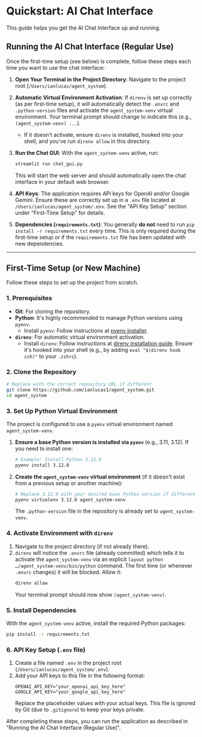 # Quickstart: AI Chat Interface

This guide helps you get the AI Chat Interface up and running.

## Running the AI Chat Interface (Regular Use)

Once the first-time setup (see below) is complete, follow these steps each time you want to use the chat interface:

1.  **Open Your Terminal in the Project Directory**:
    Navigate to the project root (`/Users/ianlucas/agent_system`).

2.  **Automatic Virtual Environment Activation**:
    If `direnv` is set up correctly (as per first-time setup), it will automatically detect the `.envrc` and `.python-version` files and activate the `agent_system-venv` virtual environment. Your terminal prompt should change to indicate this (e.g., `(agent_system-venv) ...`).
    *   If it doesn't activate, ensure `direnv` is installed, hooked into your shell, and you've run `direnv allow` in this directory.

3.  **Run the Chat GUI**:
    With the `agent_system-venv` active, run:
    ```bash
    streamlit run chat_gui.py
    ```
    This will start the web server and should automatically open the chat interface in your default web browser.

4.  **API Keys**:
    The application requires API keys for OpenAI and/or Google Gemini. Ensure these are correctly set up in a `.env` file located at `/Users/ianlucas/agent_system/.env`. See the "API Key Setup" section under "First-Time Setup" for details.

5.  **Dependencies (`requirements.txt`)**:
    You generally **do not** need to run `pip install -r requirements.txt` every time. This is only required during the first-time setup or if the `requirements.txt` file has been updated with new dependencies.

---

## First-Time Setup (or New Machine)

Follow these steps to set up the project from scratch.

### 1. Prerequisites

*   **Git**: For cloning the repository.
*   **Python**: It's highly recommended to manage Python versions using `pyenv`.
    *   Install `pyenv`: Follow instructions at [pyenv installer](https://github.com/pyenv/pyenv-installer).
*   **`direnv`**: For automatic virtual environment activation.
    *   Install `direnv`: Follow instructions at [direnv installation guide](https://direnv.net/docs/installation.html). Ensure it's hooked into your shell (e.g., by adding `eval "$(direnv hook zsh)"` to your `.zshrc`).

### 2. Clone the Repository

```bash
# Replace with the correct repository URL if different
git clone https://github.com/ianlucas1/agent_system.git
cd agent_system
```

### 3. Set Up Python Virtual Environment

The project is configured to use a `pyenv` virtual environment named `agent_system-venv`.

1.  **Ensure a base Python version is installed via `pyenv`** (e.g., 3.11, 3.12). If you need to install one:
    ```bash
    # Example: Install Python 3.12.0
    pyenv install 3.12.0 
    ```
2.  **Create the `agent_system-venv` virtual environment** (if it doesn't exist from a previous setup or another machine):
    ```bash
    # Replace 3.12.0 with your desired base Python version if different
    pyenv virtualenv 3.12.0 agent_system-venv
    ```
    The `.python-version` file in the repository is already set to `agent_system-venv`.

### 4. Activate Environment with `direnv`

1.  Navigate to the project directory (if not already there).
2.  `direnv` will notice the `.envrc` file (already committed) which tells it to activate the `agent_system-venv` via an explicit `layout python …/agent_system-venv/bin/python` command. The first time (or whenever `.envrc` changes) it will be blocked. Allow it:
    ```bash
    direnv allow
    ```
    Your terminal prompt should now show `(agent_system-venv)`.

### 5. Install Dependencies

With the `agent_system-venv` active, install the required Python packages:

```bash
pip install -r requirements.txt
```

### 6. API Key Setup (`.env` file)

1.  Create a file named `.env` in the project root (`/Users/ianlucas/agent_system/.env`).
2.  Add your API keys to this file in the following format:
    ```env
    OPENAI_API_KEY="your_openai_api_key_here"
    GOOGLE_API_KEY="your_google_api_key_here"
    ```
    Replace the placeholder values with your actual keys. This file is ignored by Git (due to `.gitignore`) to keep your keys private.

After completing these steps, you can run the application as described in "Running the AI Chat Interface (Regular Use)". 